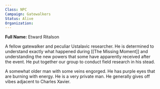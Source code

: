 ```yaml
---
Class: NPC
Campaign: Gatewalkers
Status: Alive
Organization:
---
```

**Full Name:** Etward Ritalson

A fellow gatewalker and peculiar Ustalavic researcher. He is determined to understand exactly what happened during [[The Missing Moment]] and understanding the new powers that some have apparently received after the event. He put together our group to conduct field research in his stead.

A somewhat older man with some veins engorged. He has purple eyes that are burning with energy. He is a very private man. He generally gives off vibes adjacent to Charles Xavier.